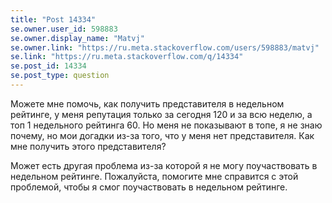 ```yaml
---
title: "Post 14334"
se.owner.user_id: 598883
se.owner.display_name: "Matvj"
se.owner.link: "https://ru.meta.stackoverflow.com/users/598883/matvj"
se.link: "https://ru.meta.stackoverflow.com/q/14334"
se.post_id: 14334
se.post_type: question
---
```

<p>Можете мне помочь, как получить представителя в недельном рейтинге, у меня репутация только за сегодня 120 и за всю неделю, а топ 1 недельного рейтинга 60. Но меня не показывают в топе, я не знаю почему, но мои догадки из-за того, что у меня нет представителя. Как мне получить этого представителя?</p>
<p>Может есть другая проблема из-за которой я не могу поучаствовать в недельном рейтинге. Пожалуйста, помогите мне справится с этой проблемой, чтобы я смог поучаствовать в недельном рейтинге.</p>
